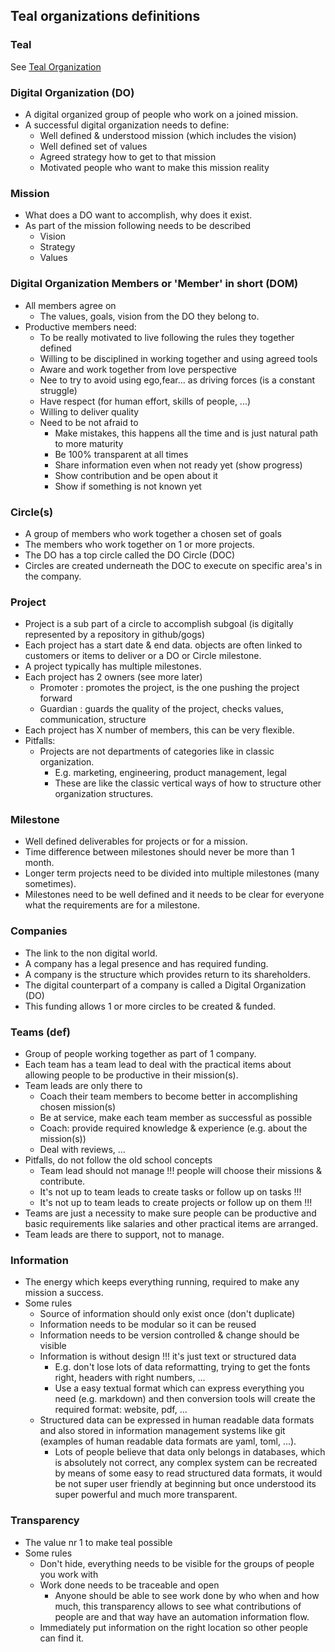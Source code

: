 ## Teal organizations definitions

### Teal

See [Teal Organization](threefold__teal_organization_intro.md)

### Digital Organization (DO)

- A digital organized group of people who work on a joined mission.
- A successful digital organization needs to define:
	- Well defined & understood mission (which includes the vision)
	- Well defined set of values
	- Agreed strategy how to get to that mission
	- Motivated people who want to make this mission reality

### Mission 

- What does a DO want to accomplish, why does it exist.
- As part of the mission following needs to be described
    - Vision
    - Strategy
    - Values

### Digital Organization Members or 'Member' in short (DOM)

- All members agree on
	- The values, goals, vision from the DO they belong to.
- Productive members need:
	- To be really motivated to live following the rules they together defined
	- Willing to be disciplined in working together and using agreed tools
	- Aware and work together from love perspective
	- Nee to try to avoid using ego,fear... as driving forces (is a constant struggle)
	- Have respect (for human effort, skills of people, ...)
	- Willing to deliver quality 
	- Need to be not afraid to
		- Make mistakes, this happens all the time and is just natural path to more maturity
		- Be 100% transparent at all times
		- Share information even when not ready yet (show progress)
		- Show contribution and be open about it
		- Show if something is not known yet

### Circle(s) 

- A group of members who work together a chosen set of goals
- The members who work together on 1 or more projects.
- The DO has a top circle called the DO Circle (DOC)
- Circles are created underneath the DOC to execute on specific area's in the company.

### Project

- Project is a sub part of a circle to accomplish subgoal (is digitally represented by a repository in github/gogs)
- Each project has a start date & end data.
	objects are often linked to customers or items to deliver or a DO or Circle milestone.
- A project typically has multiple milestones.
- Each project has 2 owners (see more later)
	- Promoter : promotes the project, is the one pushing the project forward
	- Guardian : guards the quality of the project, checks values, communication, structure
- Each project has X number of members, this can be very flexible.
- Pitfalls:
	- Projects are not departments of categories like in classic organization.
		- E.g. marketing, engineering, product management, legal
		- These are like the classic vertical ways of how to structure other organization structures.

### Milestone

- Well defined deliverables for projects or for a mission.
- Time difference between milestones should never be more than 1 month.
- Longer term projects need to be divided into multiple milestones (many sometimes).
- Milestones need to be well defined and it needs to be clear for everyone what the requirements are for a milestone.

### Companies

- The link to the non digital world.
- A company has a legal presence and has required funding.
- A company is the structure which provides return to its shareholders.
- The digital counterpart of a company is called a Digital Organization (DO)
- This funding allows 1 or more circles to be created & funded.

### Teams (def)

- Group of people working together as part of 1 company.
- Each team has a team lead to deal with the practical items about allowing people to be productive in their mission(s).
- Team leads are only there to
	- Coach their team members to become better in accomplishing chosen mission(s)
	- Be at service, make each team member as successful as possible
	- Coach: provide required knowledge & experience (e.g. about the mission(s))
	- Deal with reviews, ...
- Pitfalls, do not follow the old school concepts
	- Team lead should not manage !!! people will choose their missions & contribute. 
	- It's not up to team leads to create tasks or follow up on tasks !!!
	- It's not up to team leads to create projects or follow up on them !!!
- Teams are just a necessity to make sure people can be productive and basic requirements like salaries and other practical items are arranged.
- Team leads are there to support, not to manage.

### Information

- The energy which keeps everything running, required to make any mission a success.
- Some rules
	- Source of information should only exist once (don't duplicate)
	- Information needs to be modular so it can be reused
	- Information needs to be version controlled & change should be visible
	- Information is without design !!! it's just text or structured data
		- E.g. don't lose lots of data reformatting, trying to get the fonts right, headers with right numbers, ...
		- Use a easy textual format which can express everything you need (e.g. markdown) and then conversion tools will create the required format: website, pdf, ...
	- Structured data can be expressed in human readable data formats and also stored in information management systems like git (examples of human readable data formats are yaml, toml, ...).
	    - Lots of people believe that data only belongs in databases, which is absolutely not correct, any complex system can be recreated by means of some easy to read structured data formats, it would be not super user friendly at beginning but once understood its super powerful and much more transparent.

### Transparency

- The value nr 1 to make teal possible
- Some rules
	- Don't hide, everything needs to be visible for the groups of people you work with
	- Work done needs to be traceable and open
		- Anyone should be able to see work done by who when and how much, this transparency allows to see what contributions of people are and that way have an automation information flow.
	- Immediately put information on the right location so other people can find it.
